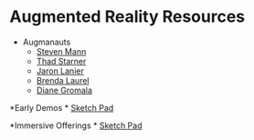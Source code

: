 Augmented Reality Resources
======================================

* Augmanauts 
    * [Steven Mann](http://wearcam.org/steve.html) 
    * [Thad Starner ](http://www.cc.gatech.edu/~thad/)
    * [Jaron Lanier ](http://www.jaronlanier.com/)
    * [Brenda Laurel](https://vimeo.com/20338217)
    * [Diane Gromala](http://www.youtube.com/watch?v=cRdarMz--Pw)
    
*Early Demos 
    * [Sketch Pad](http://www.youtube.com/watch?v=USyoT_Ha_bA)

*Immersive Offerings 
    * [Sketch Pad](http://www.youtube.com/watch?v=USyoT_Ha_bA)




